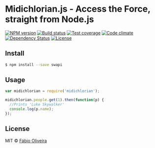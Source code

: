 # Midichlorian.js - Access the Force, straight from Node.js

[![NPM version][npm-image]][npm-url]
[![Build status][travis-image]][travis-url]
[![Test coverage][codeclimatecov-image]][codeclimatecov-url]
[![Code climate][codeclimate-image]][codeclimate-url]
[![Dependency Status][david-image]][david-url]
[![License][license-image]][license-url]


## Install

```sh
$ npm install --save swapi
```


## Usage

```js
var midichlorian = require('midichlorian');

midichlorian.people.get(1).then(function(p) {
  //Prints 'Luke Skywalker'
  console.log(p.name);
});
```


## License

MIT © [Fábio Oliveira](https://twitter.com/fanoliveira)

[npm-image]: https://img.shields.io/npm/v/midichlorian.svg?style=flat-square
[npm-url]: https://npmjs.org/package/midichlorian
[travis-image]: https://img.shields.io/travis/foliveira/midichlorian.svg?style=flat-square
[travis-url]: https://travis-ci.org/foliveira/midichlorian
[codeclimatecov-image]: https://img.shields.io/codeclimate/coverage/github/foliveira/midichlorian.svg?style=flat-square
[codeclimatecov-url]: https://coveralls.io/r/foliveira/midichlorian?branch=master
[codeclimate-image]: https://img.shields.io/codeclimate/github/foliveira/midichlorian.svg?style=flat-square
[codeclimate-url]: https://coveralls.io/r/foliveira/midichlorian?branch=master
[david-image]: http://img.shields.io/david/foliveira/midichlorian.svg?style=flat-square
[david-url]: https://david-dm.org/foliveira/midichlorian
[license-image]: http://img.shields.io/npm/l/midichlorian.svg?style=flat-square
[license-url]: LICENSE.md
[downloads-image]: http://img.shields.io/npm/dm/midichlorian.svg?style=flat-square
[downloads-url]: https://npmjs.org/package/midichlorian
